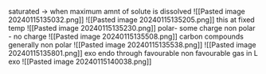 saturated -> when maximum amnt of solute is dissolved
![[Pasted image 20240115135032.png]]
![[Pasted image 20240115135205.png]]
this at fixed temp
![[Pasted image 20240115135230.png]]
polar- some charge
non polar - no charge
![[Pasted image 20240115135508.png]]
carbon compounds generally non polar
![[Pasted image 20240115135538.png]]
![[Pasted image 20240115135801.png]]
exo endo through favourable non favourable
gas in L exo
![[Pasted image 20240115140038.png]]
